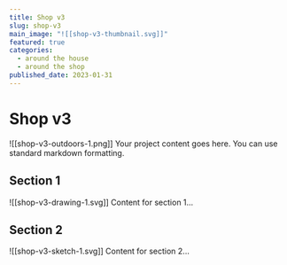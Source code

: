 ```yaml
---
title: Shop v3
slug: shop-v3
main_image: "![[shop-v3-thumbnail.svg]]"
featured: true
categories:
  - around the house
  - around the shop
published_date: 2023-01-31
---
```


# Shop v3
![[shop-v3-outdoors-1.png]]
Your project content goes here. You can use standard markdown formatting.

## Section 1
![[shop-v3-drawing-1.svg]]
Content for section 1...

## Section 2
![[shop-v3-sketch-1.svg]]
Content for section 2...
